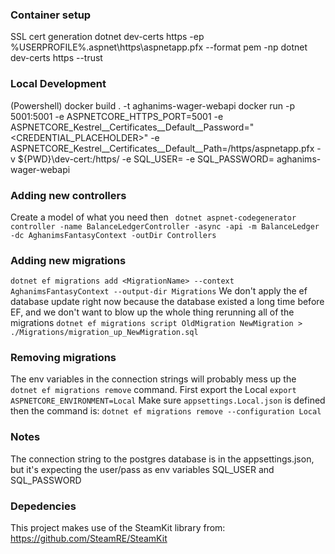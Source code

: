### Container setup
SSL cert generation
dotnet dev-certs https -ep %USERPROFILE%\.aspnet\https\aspnetapp.pfx --format pem -np
dotnet dev-certs https --trust

### Local Development
(Powershell)
docker build . -t aghanims-wager-webapi
docker run -p 5001:5001 -e ASPNETCORE_HTTPS_PORT=5001 -e ASPNETCORE_Kestrel__Certificates__Default__Password="<CREDENTIAL_PLACEHOLDER>" -e ASPNETCORE_Kestrel__Certificates__Default__Path=/https/aspnetapp.pfx -v ${PWD}\dev-cert:/https/ -e SQL_USER=<sqluser> -e SQL_PASSWORD=<sqluser>  aghanims-wager-webapi

### Adding new controllers
Create a model of what you need then
` dotnet aspnet-codegenerator controller -name BalanceLedgerController -async -api -m BalanceLedger -dc AghanimsFantasyContext -outDir Controllers`

### Adding new migrations
`dotnet ef migrations add <MigrationName> --context AghanimsFantasyContext --output-dir Migrations`
We don't apply the ef database update right now because the database existed a long time before EF, and we don't want to blow up the whole thing rerunning all of the migrations
`dotnet ef migrations script OldMigration NewMigration > ./Migrations/migration_up_NewMigration.sql`

### Removing migrations
The env variables in the connection strings will probably mess up the `dotnet ef migrations remove` command.
First export the Local `export ASPNETCORE_ENVIRONMENT=Local`
Make sure `appsettings.Local.json` is defined then the command is:
`dotnet ef migrations remove --configuration Local`

### Notes
The connection string to the postgres database is in the appsettings.json, but it's expecting the user/pass as env variables SQL_USER and SQL_PASSWORD

### Depedencies
This project makes use of the SteamKit library from: https://github.com/SteamRE/SteamKit